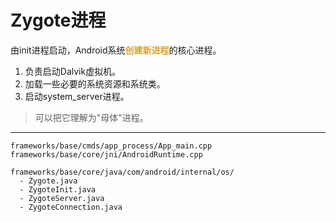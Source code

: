 # Zygote进程

由init进程启动，Android系统<font color=#dea32c>**创建新进程**</font>的核心进程。

1. 负责启动Dalvik虚拟机。
2. 加载一些必要的系统资源和系统类。
3. 启动system_server进程。

> 可以把它理解为"母体"进程。

***

```
frameworks/base/cmds/app_process/App_main.cpp
frameworks/base/core/jni/AndroidRuntime.cpp

frameworks/base/core/java/com/android/internal/os/
  - Zygote.java
  - ZygoteInit.java
  - ZygoteServer.java
  - ZygoteConnection.java
```